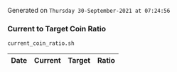 Generated on `Thursday 30-September-2021 at 07:24:56`

### Current to Target Coin Ratio
`current_coin_ratio.sh`

Date|Current|Target|Ratio
---|---|---|---
